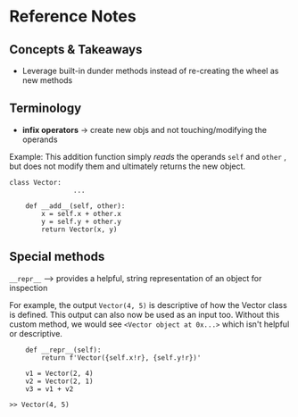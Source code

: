 # Reference Notes 

## Concepts & Takeaways

- Leverage built-in dunder methods instead of re-creating the wheel as new methods

## Terminology
- **infix operators** -> create new objs and not touching/modifying the operands

Example: This addition function simply *reads* the operands `self` and `other` , but does not modify them and ultimately returns the new object.

```
class Vector:
                ...
           
    def __add__(self, other):
        x = self.x + other.x
        y = self.y + other.y
        return Vector(x, y)
```

## Special methods

`__repr__` --> provides a helpful, string representation of an object for inspection

For example, the output `Vector(4, 5)` is descriptive of how the Vector class is defined. This output can also now be used as an input too. Without this custom method, we would see `<Vector object at 0x...>` which isn't helpful or descriptive. 

```
    def __repr__(self):
        return f'Vector({self.x!r}, {self.y!r})'
    
    v1 = Vector(2, 4)
    v2 = Vector(2, 1)
    v3 = v1 + v2
    
>> Vector(4, 5)
```

